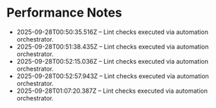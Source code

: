 # Performance Notes

- 2025-09-28T00:50:35.516Z – Lint checks executed via automation orchestrator.
- 2025-09-28T00:51:38.435Z – Lint checks executed via automation orchestrator.
- 2025-09-28T00:52:15.036Z – Lint checks executed via automation orchestrator.
- 2025-09-28T00:52:57.943Z – Lint checks executed via automation orchestrator.
- 2025-09-28T01:07:20.387Z – Lint checks executed via automation orchestrator.

